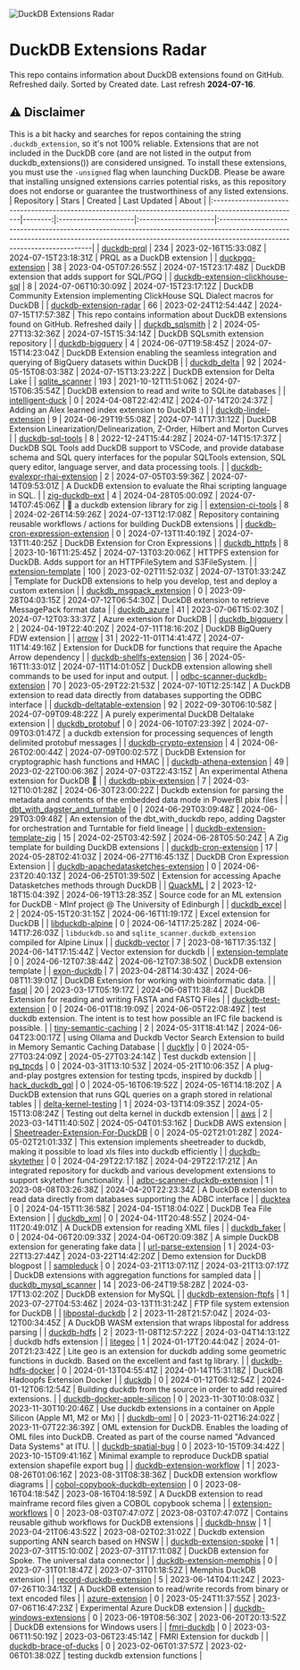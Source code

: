 ![DuckDB Extensions Radar](/img/duckdb_extension_radar.png?raw=true)
# DuckDB Extensions Radar

This repo contains information about DuckDB extensions found on GitHub. Refreshed daily. Sorted by Created date. 
 Last refresh **2024-07-16**.
## ⚠️ Disclaimer
This is a bit hacky and searches for repos containing the string `.duckdb_extension`, so it's not 100% reliable.
Extensions that are not included in the DuckDB core (and are not listed in the output from duckdb_extensions()) are considered unsigned. To install these extensions, you must use the `-unsigned` flag when launching DuckDB. Please be aware that installing unsigned extensions carries potential risks, as this repository does not endorse or guarantee the trustworthiness of any listed extensions.
| Repository                                                                                            |   Stars | Created              | Last Updated         | About                                                                                                                                                                                                 |
|:------------------------------------------------------------------------------------------------------|--------:|:---------------------|:---------------------|:------------------------------------------------------------------------------------------------------------------------------------------------------------------------------------------------------|
| [duckdb-prql](https://github.com/ywelsch/duckdb-prql)                                                 |     234 | 2023-02-16T15:33:08Z | 2024-07-15T23:18:31Z | PRQL as a DuckDB extension                                                                                                                                                                            |
| [duckpgq-extension](https://github.com/cwida/duckpgq-extension)                                       |      38 | 2023-04-05T07:26:55Z | 2024-07-15T23:17:48Z | DuckDB extension that adds support for SQL/PGQ                                                                                                                                                        |
| [duckdb-extension-clickhouse-sql](https://github.com/lmangani/duckdb-extension-clickhouse-sql)        |       8 | 2024-07-06T10:30:09Z | 2024-07-15T23:17:12Z | DuckDB Community Extension implementing ClickHouse SQL Dialect macros for DuckDB                                                                                                                      |
| [duckdb-extension-radar](https://github.com/mehd-io/duckdb-extension-radar)                           |      66 | 2023-02-24T12:54:44Z | 2024-07-15T17:57:38Z | This repo contains information about DuckDB extensions found on GitHub. Refreshed daily                                                                                                               |
| [duckdb_sqlsmith](https://github.com/duckdb/duckdb_sqlsmith)                                          |       2 | 2024-05-27T13:32:36Z | 2024-07-15T15:34:14Z | DuckDB SQLsmith extension repository                                                                                                                                                                  |
| [duckdb-bigquery](https://github.com/hafenkran/duckdb-bigquery)                                       |       4 | 2024-06-07T19:58:45Z | 2024-07-15T14:23:04Z | DuckDB Extension enabling the seamless integration and querying of BigQuery datasets within DuckDB                                                                                                    |
| [duckdb_delta](https://github.com/duckdb/duckdb_delta)                                                |      92 | 2024-05-15T08:03:38Z | 2024-07-15T13:23:22Z | DuckDB extension for Delta Lake                                                                                                                                                                       |
| [sqlite_scanner](https://github.com/duckdb/sqlite_scanner)                                            |     193 | 2021-10-12T11:51:06Z | 2024-07-15T06:35:54Z | DuckDB extension to read and write to SQLite databases                                                                                                                                                |
| [intelligent-duck](https://github.com/bhargav191098/intelligent-duck)                                 |       0 | 2024-04-08T22:42:41Z | 2024-07-14T20:24:37Z | Adding an Alex learned index extension to DuckDB :)                                                                                                                                                   |
| [duckdb-lindel-extension](https://github.com/rustyconover/duckdb-lindel-extension)                    |       9 | 2024-06-29T19:55:08Z | 2024-07-14T17:31:12Z | DuckDB Extension Linearization/Delinearization, Z-Order, Hilbert and Morton Curves                                                                                                                    |
| [duckdb-sql-tools](https://github.com/RandomFractals/duckdb-sql-tools)                                |       8 | 2022-12-24T15:44:28Z | 2024-07-14T15:17:37Z | DuckDB SQL Tools add DuckDB support to VSCode, and provide database schema and SQL query interfaces for the popular SQLTools extension, SQL query editor, language server, and data processing tools. |
| [duckdb-evalexpr-rhai-extension](https://github.com/rustyconover/duckdb-evalexpr-rhai-extension)      |       2 | 2024-07-05T03:59:36Z | 2024-07-14T09:53:01Z | A DuckDB extension to evaluate the Rhai scripting language in SQL.                                                                                                                                    |
| [zig-duckdb-ext](https://github.com/softprops/zig-duckdb-ext)                                         |       4 | 2024-04-28T05:00:09Z | 2024-07-14T07:45:06Z | 🐥 a duckdb extension library for zig                                                                                                                                                                  |
| [extension-ci-tools](https://github.com/duckdb/extension-ci-tools)                                    |       8 | 2024-02-26T14:59:26Z | 2024-07-13T12:17:08Z | Repository containing reusable workflows / actions for building DuckDB extensions                                                                                                                     |
| [duckdb-cron-expression-extension](https://github.com/rustyconover/duckdb-cron-expression-extension)  |       0 | 2024-07-13T11:40:19Z | 2024-07-13T11:40:25Z | DuckDB Extension for Cron Expressions                                                                                                                                                                 |
| [duckdb_httpfs](https://github.com/duckdb/duckdb_httpfs)                                              |       8 | 2023-10-16T11:25:45Z | 2024-07-13T03:20:06Z | HTTPFS extension for DuckDB. Adds support for an HTTPFileSytem and S3FileSystem.                                                                                                                      |
| [extension-template](https://github.com/duckdb/extension-template)                                    |     100 | 2023-02-02T11:52:03Z | 2024-07-13T01:33:24Z | Template for DuckDB extensions to help you develop, test and deploy a custom extension                                                                                                                |
| [duckdb_msgpack_extension](https://github.com/yajirobee/duckdb_msgpack_extension)                     |       0 | 2023-09-28T04:03:15Z | 2024-07-12T06:54:30Z | DuckDB extension to retrieve MessagePack format data                                                                                                                                                  |
| [duckdb_azure](https://github.com/duckdb/duckdb_azure)                                                |      41 | 2023-07-06T15:02:30Z | 2024-07-12T03:33:37Z | Azure extension for DuckDB                                                                                                                                                                            |
| [duckdb_bigquery](https://github.com/bqbooster/duckdb_bigquery)                                       |       2 | 2024-04-19T22:40:20Z | 2024-07-11T18:16:20Z | DuckDB BigQuery FDW extension                                                                                                                                                                         |
| [arrow](https://github.com/duckdb/arrow)                                                              |      31 | 2022-11-01T14:41:47Z | 2024-07-11T14:49:16Z | Extension for DuckDB for functions that require the Apache Arrow dependency                                                                                                                           |
| [duckdb-shellfs-extension](https://github.com/rustyconover/duckdb-shellfs-extension)                  |      36 | 2024-05-16T11:33:01Z | 2024-07-11T14:01:05Z | DuckDB extension allowing shell commands to be used for input and output.                                                                                                                             |
| [odbc-scanner-duckdb-extension](https://github.com/rupurt/odbc-scanner-duckdb-extension)              |      70 | 2023-05-29T22:21:53Z | 2024-07-10T12:25:14Z | A DuckDB extension to read data directly from databases supporting the ODBC interface                                                                                                                 |
| [duckdb-deltatable-extension](https://github.com/Mause/duckdb-deltatable-extension)                   |      92 | 2022-09-30T06:10:58Z | 2024-07-09T09:48:22Z | A purely experimental DuckDB Deltalake extension                                                                                                                                                      |
| [duckdb_protobuf](https://github.com/0xcaff/duckdb_protobuf)                                          |       0 | 2024-06-10T07:23:39Z | 2024-07-09T03:01:47Z | a duckdb extension for processing sequences of length delimited protobuf messages                                                                                                                     |
| [duckdb-crypto-extension](https://github.com/rustyconover/duckdb-crypto-extension)                    |       4 | 2024-06-26T02:00:44Z | 2024-07-09T00:02:57Z | DuckDB Extension for cryptographic hash functions and HMAC                                                                                                                                            |
| [duckdb-athena-extension](https://github.com/dacort/duckdb-athena-extension)                          |      49 | 2023-02-22T00:06:36Z | 2024-07-03T22:43:15Z | An experimental Athena extension for DuckDB 🐤                                                                                                                                                         |
| [duckdb-pbix-extension](https://github.com/Hugoberry/duckdb-pbix-extension)                           |       7 | 2024-03-12T10:01:28Z | 2024-06-30T23:00:22Z | Duckdb extension for parsing the metadata and contents of the embedded data mode in PowerBI pbix files                                                                                                |
| [dbt_with_dagster_and_turntable](https://github.com/nydasco/dbt_with_dagster_and_turntable)           |       0 | 2024-06-29T03:09:48Z | 2024-06-29T03:09:48Z | An extension of the dbt_with_duckdb repo, adding Dagster for orchestration and Turntable for field lineage                                                                                            |
| [duckdb-extension-template-zig](https://github.com/rupurt/duckdb-extension-template-zig)              |      15 | 2024-02-25T03:42:59Z | 2024-06-28T05:50:24Z | A Zig template for building DuckDB extensions                                                                                                                                                         |
| [duckdb-cron-extension](https://github.com/rustyconover/duckdb-cron-extension)                        |      17 | 2024-05-28T02:41:03Z | 2024-06-27T16:45:13Z | DuckDB Cron Expression Extension                                                                                                                                                                      |
| [duckdb-apachedatasketches-extension](https://github.com/jghoman/duckdb-apachedatasketches-extension) |       0 | 2024-06-23T20:40:13Z | 2024-06-25T01:39:50Z | Extension for accessing Apache Datasketches methods through DuckDB                                                                                                                                    |
| [QuackML](https://github.com/Angus-Toms/QuackML)                                                      |       2 | 2023-12-18T15:04:39Z | 2024-06-19T13:28:35Z | Source code for an ML extension for DuckDB - MInf project @ The University of Edinburgh                                                                                                               |
| [duckdb_excel](https://github.com/duckdb/duckdb_excel)                                                |       2 | 2024-05-15T20:31:15Z | 2024-06-16T11:19:17Z | Excel extension for DuckDB                                                                                                                                                                            |
| [libduckdb-alpine](https://github.com/arjunbajaj/libduckdb-alpine)                                    |       0 | 2024-06-14T17:25:28Z | 2024-06-14T17:26:03Z | `libduckdb.so` and `sqlite_scanner.duckdb_extension` compiled for Alpine Linux                                                                                                                        |
| [duckdb-vector](https://github.com/ttanay/duckdb-vector)                                              |       7 | 2023-08-16T17:35:13Z | 2024-06-14T17:15:44Z | Vector extension for duckdb                                                                                                                                                                           |
| [extension-template](https://github.com/barnardh/extension-template)                                  |       0 | 2024-06-12T07:38:44Z | 2024-06-12T07:38:50Z | DuckDB extension template                                                                                                                                                                             |
| [exon-duckdb](https://github.com/wheretrue/exon-duckdb)                                               |       7 | 2023-04-28T14:30:43Z | 2024-06-08T11:39:01Z | DuckDB Extension for working with bioinformatic data.                                                                                                                                                 |
| [fasql](https://github.com/wheretrue/fasql)                                                           |      20 | 2023-03-17T05:19:17Z | 2024-06-08T11:38:44Z | DuckDB Extension for reading and writing FASTA and FASTQ Files                                                                                                                                        |
| [duckdb-test-extension](https://github.com/MichaelBelousov/duckdb-test-extension)                     |       0 | 2024-06-01T18:19:09Z | 2024-06-05T22:08:49Z | test duckdb extension. The intent is to test how possible an IFC file backend is possible.                                                                                                            |
| [tiny-semantic-caching](https://github.com/Ezzaldin97/tiny-semantic-caching)                          |       2 | 2024-05-31T18:41:14Z | 2024-06-04T23:00:17Z | using Ollama and Duckdb Vector Search Extension to build in Memory Semantic Caching Database                                                                                                          |
| [duckfly](https://github.com/raywill/duckfly)                                                         |       0 | 2024-05-27T03:24:09Z | 2024-05-27T03:24:14Z | Test duckdb extension                                                                                                                                                                                 |
| [pg_tpcds](https://github.com/askyx/pg_tpcds)                                                         |       0 | 2024-03-31T13:10:53Z | 2024-05-21T10:06:35Z | A plug-and-play postgres extension for testing tpcds, inspired by duckdb                                                                                                                              |
| [hack_duckdb_gql](https://github.com/zmajeed/hack_duckdb_gql)                                         |       0 | 2024-05-16T06:19:52Z | 2024-05-16T14:18:20Z | A DuckDB extension that runs GQL queries on a graph stored in relational tables                                                                                                                       |
| [delta-kernel-testing](https://github.com/samansmink/delta-kernel-testing)                            |       1 | 2024-03-13T14:09:35Z | 2024-05-15T13:08:24Z | Testing out delta kernel in duckdb extension                                                                                                                                                          |
| [aws](https://github.com/samansmink/aws)                                                              |       2 | 2023-03-14T11:40:50Z | 2024-05-04T01:53:16Z | DuckDB AWS extension                                                                                                                                                                                  |
| [Sheetreader-Extension-For-DuckDB](https://github.com/paullhartwig/Sheetreader-Extension-For-DuckDB)  |       0 | 2024-05-02T21:01:28Z | 2024-05-02T21:01:33Z | This extension implements sheetreader to duckdb, making it possible to load xls files into duckdb efficiently                                                                                         |
| [duckdb-skytether](https://github.com/drin/duckdb-skytether)                                          |       0 | 2024-04-29T22:17:18Z | 2024-04-29T22:17:21Z | An integrated repository for duckdb and various development extensions to support skytether functionality.                                                                                            |
| [adbc-scanner-duckdb-extension](https://github.com/rupurt/adbc-scanner-duckdb-extension)              |       1 | 2023-08-08T03:26:38Z | 2024-04-20T22:23:34Z | A DuckDB extension to read data directly from databases supporting the ADBC interface                                                                                                                 |
| [ducktea](https://github.com/xyztony/ducktea)                                                         |       0 | 2024-04-15T11:36:58Z | 2024-04-15T18:04:02Z | DuckDB Tea File Extension                                                                                                                                                                             |
| [duckdb_xml](https://github.com/mostsignificant/duckdb_xml)                                           |       0 | 2024-04-11T20:48:55Z | 2024-04-11T20:49:01Z | A DuckDB extension for reading XML files                                                                                                                                                              |
| [duckdb_faker](https://github.com/mostsignificant/duckdb_faker)                                       |       0 | 2024-04-06T20:09:33Z | 2024-04-06T20:09:38Z | A simple DuckDB extension for generating fake data                                                                                                                                                    |
| [url-parse-extension](https://github.com/samansmink/url-parse-extension)                              |       1 | 2024-03-22T13:27:44Z | 2024-03-22T14:42:20Z | Demo extension for DuckDB blogpost                                                                                                                                                                    |
| [sampleduck](https://github.com/murfffi/sampleduck)                                                   |       0 | 2024-03-21T13:07:11Z | 2024-03-21T13:07:17Z | DuckDB extensions with aggregation functions for sampled data                                                                                                                                         |
| [duckdb_mysql_scanner](https://github.com/Kayrnt/duckdb_mysql_scanner)                                |      14 | 2023-06-24T19:58:28Z | 2024-03-17T13:02:20Z | DuckDB extension for MySQL                                                                                                                                                                            |
| [duckdb-extension-ftpfs](https://github.com/rupurt/duckdb-extension-ftpfs)                            |       1 | 2023-07-27T04:53:46Z | 2024-03-13T11:31:24Z | FTP file system extension for DuckDB                                                                                                                                                                  |
| [libpostal-duckdb](https://github.com/NickCrews/libpostal-duckdb)                                     |       2 | 2023-11-28T21:57:04Z | 2024-03-12T00:34:45Z | A DuckDB WASM extension that wraps libpostal for address parsing                                                                                                                                      |
| [duckdb-hdfs](https://github.com/vincent-chang/duckdb-hdfs)                                           |       2 | 2023-11-08T12:57:22Z | 2024-03-04T14:13:12Z | duckdb hdfs extension                                                                                                                                                                                 |
| [litegeo](https://github.com/blackrez/litegeo)                                                        |       1 | 2024-01-17T20:44:04Z | 2024-01-20T21:23:42Z | Lite geo is an extension for duckdb adding some geometric functions in duckdb. Based on the excellent and fast tg library.                                                                            |
| [duckdb-hdfs-docker](https://github.com/vincent-chang/duckdb-hdfs-docker)                             |       0 | 2024-01-13T04:55:41Z | 2024-01-14T15:31:18Z | DuckDB Hadoopfs Extension Docker                                                                                                                                                                      |
| [duckdb](https://github.com/joseph-njogu/duckdb)                                                      |       0 | 2024-01-12T06:12:54Z | 2024-01-12T06:12:54Z | Building duckdb from the source in order to add required extensions.                                                                                                                                  |
| [duckdb-docker-apple-silicon](https://github.com/maartenbosteels/duckdb-docker-apple-silicon)         |       0 | 2023-11-30T10:08:03Z | 2023-11-30T10:20:46Z | Use duckdb extensions in a container on Apple Silicon (Apple M1,  M2 or Mx)                                                                                                                           |
| [duckdb-oml](https://github.com/nikso-itu/duckdb-oml)                                                 |       0 | 2023-11-02T16:24:02Z | 2023-11-07T22:36:39Z | OML extension for DuckDB. Enables the loading of OML files into DuckDB. Created as part of the course named "Advanced Data Systems" at ITU.                                                           |
| [duckdb-spatial-bug](https://github.com/felix-schott/duckdb-spatial-bug)                              |       0 | 2023-10-15T09:34:42Z | 2023-10-15T09:41:16Z | Minimal example to reproduce DuckDB spatial extension shapefile export bug                                                                                                                            |
| [duckdb-extension-workflow](https://github.com/Kayrnt/duckdb-extension-workflow)                      |       1 | 2023-08-26T01:06:16Z | 2023-08-31T08:38:36Z | DuckDB extension workflow diagrams                                                                                                                                                                    |
| [cobol-copybook-duckdb-extension](https://github.com/rupurt/cobol-copybook-duckdb-extension)          |       0 | 2023-08-16T04:18:54Z | 2023-08-16T04:18:59Z | A DuckDB extension to read mainframe record files given a COBOL copybook schema                                                                                                                       |
| [extension-workflows](https://github.com/samansmink/extension-workflows)                              |       0 | 2023-08-03T07:47:07Z | 2023-08-03T07:47:07Z | Contains reusable github workflows for DuckDB extensions                                                                                                                                              |
| [duckdb-hnsw](https://github.com/jimexist/duckdb-hnsw)                                                |       1 | 2023-04-21T06:43:52Z | 2023-08-02T02:31:02Z | Duckdb extension supporting ANN search based on HNSW                                                                                                                                                  |
| [duckdb-extension-spoke](https://github.com/spoke-data/duckdb-extension-spoke)                        |       1 | 2023-07-31T15:10:00Z | 2023-07-31T17:11:08Z | DuckDB extension for Spoke. The universal data connector                                                                                                                                              |
| [duckdb-extension-memphis](https://github.com/rupurt/duckdb-extension-memphis)                        |       0 | 2023-07-31T01:18:47Z | 2023-07-31T01:18:52Z | Memphis DuckDB extension                                                                                                                                                                              |
| [record-duckdb-extension](https://github.com/rupurt/record-duckdb-extension)                          |       5 | 2023-06-14T04:11:24Z | 2023-07-26T10:34:13Z | A DuckDB extension to read/write records from binary or text encoded files                                                                                                                            |
| [azure-extension](https://github.com/samansmink/azure-extension)                                      |       0 | 2023-05-24T11:37:55Z | 2023-07-06T16:47:23Z | Experimental Azure DuckDB extension                                                                                                                                                                   |
| [duckdb-windows-extensions](https://github.com/statlib/duckdb-windows-extensions)                     |       0 | 2023-06-19T08:56:30Z | 2023-06-20T20:13:52Z | DuckDB extensions for Windows users                                                                                                                                                                   |
| [fmri-duckdb](https://github.com/jpmmcneill/fmri-duckdb)                                              |       0 | 2023-03-06T11:50:19Z | 2023-03-06T23:45:14Z | FMRI Extension for duckdb                                                                                                                                                                             |
| [duckdb-brace-of-ducks](https://github.com/jexp/duckdb-brace-of-ducks)                                |       0 | 2023-02-06T01:37:57Z | 2023-02-06T01:38:02Z | testing duckdb extension functions                                                                                                                                                                    |